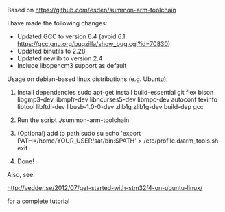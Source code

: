 Based on https://github.com/esden/summon-arm-toolchain

I have made the following changes:
* Updated GCC to version 6.4 (avoid 6.1: https://gcc.gnu.org/bugzilla/show_bug.cgi?id=70830)
* Updated binutils to 2.28
* Updated newlib to version 2.4
* Include libopencm3 support as default

Usage on debian-based linux distributions (e.g. Ubuntu):

1. Install dependencies
sudo apt-get install build-essential git flex bison libgmp3-dev libmpfr-dev libncurses5-dev libmpc-dev autoconf texinfo libtool libftdi-dev libusb-1.0-0-dev zlib1g zlib1g-dev build-dep gcc


2. Run the script
./summon-arm-toolchain

3. (Optional) add to path
sudo su
echo 'export PATH=/home/YOUR_USER/sat/bin:$PATH' > /etc/profile.d/arm_tools.sh
exit

4. Done!

Also, see:

http://vedder.se/2012/07/get-started-with-stm32f4-on-ubuntu-linux/

for a complete tutorial
